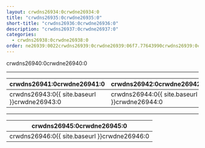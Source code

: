 ```yaml
---
layout: crwdns26934:0crwdne26934:0
title: "crwdns26935:0crwdne26935:0"
short-title: "crwdns26936:0crwdne26936:0"
description: "crwdns26937:0crwdne26937:0"
categories:
  - crwdns26938:0crwdne26938:0
order: ne26939:0022crwdns26939:0crwdne26939:06f7.77643990crwdns26939:0crwdne26939:0
---
```

crwdns26940:0crwdne26940:0

<hr />

| crwdns26941:0crwdne26941:0                   | crwdns26942:0crwdne26942:0                   |
| -------------------------------------------- | -------------------------------------------- |
| crwdns26943:0{{ site.baseurl }}crwdne26943:0 | crwdns26944:0{{ site.baseurl }}crwdne26944:0 |

<hr />

| crwdns26945:0crwdne26945:0                   |
| -------------------------------------------- |
| crwdns26946:0{{ site.baseurl }}crwdne26946:0 |